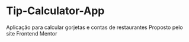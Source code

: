 # Tip-Calculator-App
 Aplicação para calcular gorjetas e contas de restaurantes
 Proposto pelo site Frontend Mentor
